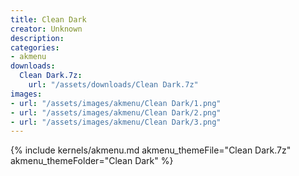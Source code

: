 ```yaml
---
title: Clean Dark
creator: Unknown
description: 
categories:
- akmenu
downloads:
  Clean Dark.7z:
    url: "/assets/downloads/Clean Dark.7z"
images:
- url: "/assets/images/akmenu/Clean Dark/1.png"
- url: "/assets/images/akmenu/Clean Dark/2.png"
- url: "/assets/images/akmenu/Clean Dark/3.png"
---
```


{% include kernels/akmenu.md akmenu_themeFile="Clean Dark.7z" akmenu_themeFolder="Clean Dark" %}
